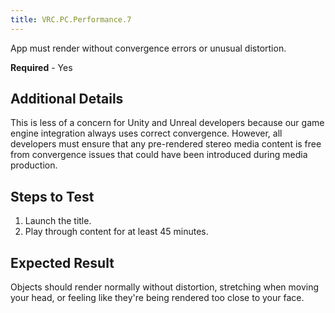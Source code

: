 ```yaml
---
title: VRC.PC.Performance.7
---
```

App must render without convergence errors or unusual distortion.

**Required** - Yes

## Additional Details

This is less of a concern for Unity and Unreal developers because our game engine integration always uses correct convergence. However, all developers must ensure that any pre-rendered stereo media content is free from convergence issues that could have been introduced during media production.

## Steps to Test

1. Launch the title.
2. Play through content for at least 45 minutes.
## Expected Result

Objects should render normally without distortion, stretching when moving your head, or feeling like they're being rendered too close to your face.


